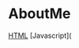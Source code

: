 # AboutMe
[HTML](https://github.com/SelloDaGod/AboutMe/blob/1d2eb296984497e6476ee2c270e3f7d3ab1df5a2/website.html)
[Javascript](
